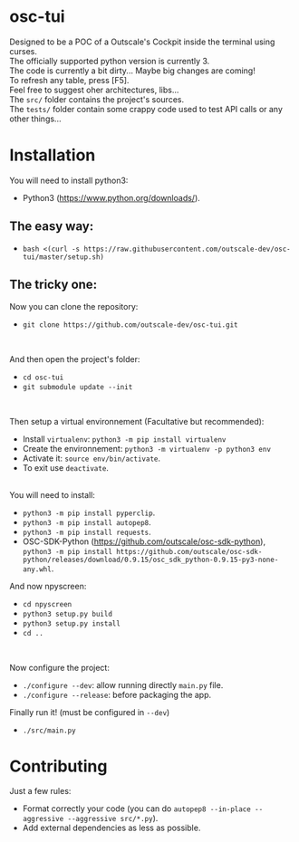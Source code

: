 # osc-tui

Designed to be a POC of a Outscale's Cockpit inside the terminal using curses.<br/>The officially supported python version is currently 3.<br/> The code is currently a bit dirty... Maybe big changes are coming!<br>To refresh any table, press [F5].<br>Feel free to suggest oher architectures, libs...<br/>The `src/` folder contains the project's sources.<br/>The ```tests/``` folder contain some crappy code used to test API calls or any other things...

# Installation

You will need to install python3:<br>

* Python3 (https://www.python.org/downloads/).

## The easy way:

* `bash <(curl -s https://raw.githubusercontent.com/outscale-dev/osc-tui/master/setup.sh)`

## The tricky one:

Now you can clone the repository:
<br>

* `git clone https://github.com/outscale-dev/osc-tui.git`

<br>

And then open the project's folder: <br>

* `cd osc-tui`
* `git submodule update --init`

<br>

Then setup a virtual environnement (Facultative but recommended):<br>
* Install `virtualenv`: `python3 -m pip install virtualenv`
* Create the environnement: `python3 -m virtualenv -p python3 env`
* Activate it: `source env/bin/activate`.
* To exit use `deactivate`.

<br>
You will need to install:<br>

* `python3 -m pip install pyperclip`.
* `python3 -m pip install autopep8`.
* `python3 -m pip install requests`.
* OSC-SDK-Python (https://github.com/outscale/osc-sdk-python), `python3 -m pip install https://github.com/outscale/osc-sdk-python/releases/download/0.9.15/osc_sdk_python-0.9.15-py3-none-any.whl`.

And now npyscreen:
* `cd npyscreen`
* `python3 setup.py build`
* `python3 setup.py install`
* `cd ..`

<br>

Now configure the project:
* `./configure --dev`: allow running directly `main.py` file.
* `./configure --release`: before packaging the app.


Finally run it! (must be configured in `--dev`)<br>

* `./src/main.py`

# Contributing

Just a few rules:<br>
* Format correctly your code (you can do `autopep8 --in-place --aggressive --aggressive src/*.py`).
* Add external dependencies as less as possible.


